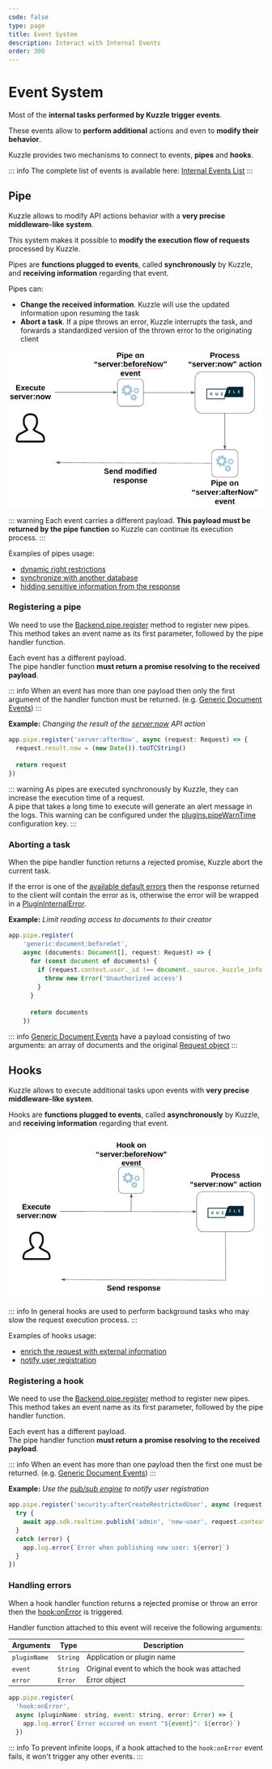 ```yaml
---
code: false
type: page
title: Event System
description: Interact with Internal Events
order: 300
---
```


# Event System

Most of the **internal tasks performed by Kuzzle trigger events**.

These events allow to **perform additional** actions and even to **modify their behavior**.  

Kuzzle provides two mechanisms to connect to events, **pipes** and **hooks**.

::: info
The complete list of events is available here: [Internal Events List](/core/2/some-link)
:::

## Pipe

<!-- Duplicate with guides/getting-started/8-customize-api-behavior -->

Kuzzle allows to modify API actions behavior with a **very precise middleware-like system**.  

This system makes it possible to **modify the execution flow of requests** processed by Kuzzle.

Pipes are **functions plugged to events**, called **synchronously** by Kuzzle, and **receiving information** regarding that event.

Pipes can:
  - **Change the received information**. Kuzzle will use the updated information upon resuming the task
  - **Abort a task**. If a pipe throws an error, Kuzzle interrupts the task, and forwards a standardized version of the thrown error to the originating client

![pipe workflow](./pipes-workflow.png)

::: warning
Each event carries a different payload. **This payload must be returned by the pipe function** so Kuzzle can continue its execution process.
:::

Examples of pipes usage:
 - [dynamic right restrictions](/core/2/some-link)
 - [synchronize with another database](/core/2/some-link)
 - [hidding sensitive information from the response](/core/2/some-link)


### Registering a pipe

<!-- Duplicate with guides/getting-started/8-customize-api-behavior -->

We need to use the [Backend.pipe.register](/core/2/some-link) method to register new pipes. This method takes an event name as its first parameter, followed by the pipe handler function.

Each event has a different payload.  
The pipe handler function **must return a promise resolving to the received payload**.  

::: info
When an event has more than one payload then only the first argument of the handler function must be returned. (e.g. [Generic Document Events](/core/2/some-link))
:::

**Example:** _Changing the result of the [server:now](/core/2/api/controllers/server/now) API action_

```js
app.pipe.register('server:afterNow', async (request: Request) => {
  request.result.now = (new Date()).toUTCString()

  return request
})
```

::: warning
As pipes are executed synchronously by Kuzzle, they can increase the execution time of a request.  
A pipe that takes a long time to execute will generate an alert message in the logs.
This warning can be configured under the [plugins.pipeWarnTime](/core/2/main-concepts/configuration) configuration key.
:::

### Aborting a task

When the pipe handler function returns a rejected promise, Kuzzle abort the current task.

If the error is one of the [available default errors](/core/2/some-link) then the response returned to the client will contain the error as is, otherwise the error will be wrapped in a [PluginInternalError](/core/2/some-link).

**Example:** _Limit reading access to documents to their creator_
```js
app.pipe.register(
    'generic:document:beforeGet', 
    async (documents: Document[], request: Request) => {
      for (const document of documents) {
        if (request.context.user._id !== document._source._kuzzle_info.creator) {
          throw new Error('Unauthorized access')
        }
      }

      return documents
    })
```

::: info
[Generic Document Events](/core/2/core/2/some-link) have a payload consisting of two arguments: an array of documents and the original [Request object](/core/2/some-link)
:::

## Hooks

Kuzzle allows to execute additional tasks upon events with **very precise middleware-like system**.  

Hooks are **functions plugged to events**, called **asynchronously** by Kuzzle, and **receiving information** regarding that event.

![hook workflow](./hooks-workflow.png)

::: info
In general hooks are used to perform background tasks who may slow the request execution process.
:::

Examples of hooks usage:
 - [enrich the request with external information](/core/2/some-link)
 - [notify user registration](/core/2/some-link)

### Registering a hook

We need to use the [Backend.pipe.register](/core/2/some-link) method to register new pipes. This method takes an event name as its first parameter, followed by the pipe handler function.

Each event has a different payload.  
The pipe handler function **must return a promise resolving to the received payload**.  

::: info
When an event has more than one payload then the first one must be returned. (e.g. [Generic Document Events](/core/2//core/2/some-link))
:::

**Example:** _Use the [pub/sub engine](/core/2/main-concepts/5-realtime-engine#pub-sub) to notify user registration_

```js
app.pipe.register('security:afterCreateRestrictedUser', async (request: Request) => {
  try {
    await app.sdk.realtime.publish('admin', 'new-user', request.context.user)
  }
  catch (error) {
    app.log.error(`Error when publishing new user: ${error}`)
  }
})
```

### Handling errors

When a hook handler function returns a rejected promise or throw an error then the [hook:onError](/core/2/some-link) is triggered.  

Handler function attached to this event will receive the following arguments:

| Arguments    | Type     | Description                                   |
|--------------|----------|-----------------------------------------------|
| `pluginName` | `String` | Application or plugin name                    |
| `event`      | `String` | Original event to which the hook was attached |
| `error`      | `Error`  | Error object                                  |

```js
app.pipe.register(
  'hook:onError', 
  async (pluginName: string, event: string, error: Error) => {
    app.log.error(`Error occured on event "${event}": ${error}`)
  })
```

::: info
To prevent infinite loops, if a hook attached to the `hook:onError` event fails, it won't trigger any other events.
:::
